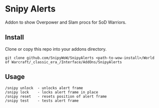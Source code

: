 # Snipy Alerts

Addon to show Overpower and Slam procs for SoD Warriors.

## Install

Clone or copy this repo into your addons directory.
```
git clone github.com/SnipyWoW/SnipyAlerts <path-to-wow-install>/World of Warcraft/_classic_era_/Interface/AddOns/SnipyAlerts
```

## Usage

```
/snipy unlock  - unlocks alert frame
/snipy lock    - locks alert frame in place
/snipy reset   - resets position of alert frame
/snipy test    - tests alert frame
```
